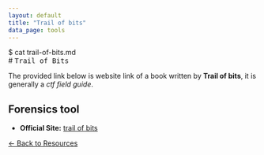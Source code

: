 ```yaml
---
layout: default
title: "Trail of bits"
data_page: tools
---
```


<div class="terminal-header">
  <span class="prompt">$</span> <span class="cmd">cat trail-of-bits.md</span>
</div>
# <span style="font-family: 'Fira Mono', monospace;">Trail of Bits</span>
  <p>The provided link below is website link of a book written by <strong>Trail of bits</strong>, it is generally a <i>ctf field guide</i>.</p>
<div class="resource-card">
  <h2>Forensics tool</h2>
  <ul>
    <li><strong>Official Site:</strong> <a href="https://trailofbits.github.io/ctf/index.html" target="_blank">trail of bits</a> </li>
  </ul>
</div>
<a href="/resources" class="back-link">&#8592; Back to Resources</a>